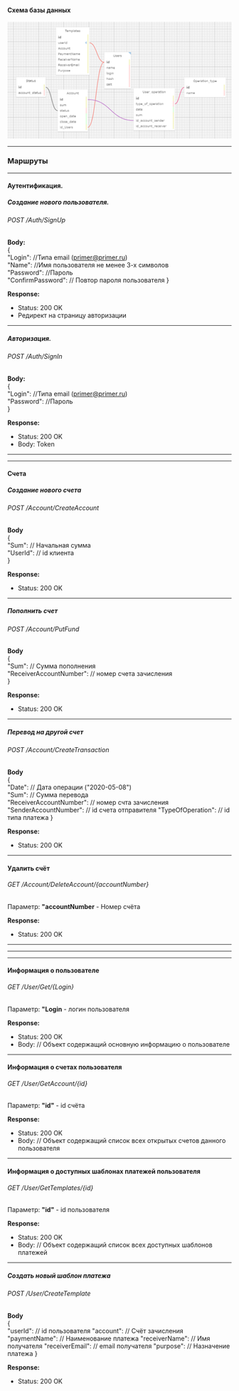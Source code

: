#### Схема базы данных  

﻿![database schema](./Module_AlexeevD/DbSchema.png "Схема базы данных")  



***
### Маршруты
***
#### Аутентификация.

##### Создание нового пользователя. 

###### POST /Auth/SignUp


**Body:**  
 {  
 "Login": //Типа email (primer@primer.ru)   
 "Name": //Имя пользователя  не менее 3-х символов    
 "Password": //Пароль  
 "ConfirmPassword": // Повтор пароля пользователя 
}

**Response:**

- Status: 200 OK
- Редирект на страницу авторизации  
***
##### Авторизация. 

###### POST /Auth/SignIn


**Body:**  
 {  
 "Login": //Типа email (primer@primer.ru)   
 "Password": //Пароль  
}

**Response:**

- Status: 200 OK
- Body: Token
***  
***  
#### Счета
##### Создание нового счета
###### POST /Account/CreateAccount
**Body**  
{  
"Sum": // Начальная сумма  
"UserId": // id клиента  
}   

**Response:**

- Status: 200 OK
***


##### Пополнить счет
###### POST /Account/PutFund
**Body**  
{  
"Sum": // Сумма пополнения  
"ReceiverAccountNumber": // номер счета зачисления  
}   

**Response:**

- Status: 200 OK
***

##### Перевод на другой счет
###### POST /Account/CreateTransaction
**Body**  
{  
"Date": // Дата операции ("2020-05-08")  
"Sum": // Сумма перевода  
"ReceiverAccountNumber": // номер счта зачисления  
"SenderAccountNumber": // id счета отправителя
"TypeOfOperation": // id типа платежа
}   

**Response:**

- Status: 200 OK
***

#### Удалить счёт
###### GET /Account/DeleteAccount/{accountNumber}
Параметр: **"accountNumber** - Номер счёта  

**Response:**

- Status: 200 OK  
***

***
***
#### Информация о пользователе
###### GET /User/Get/{Login}
Параметр: **"Login** - логин пользователя

**Response:**

- Status: 200 OK
- Body: // Объект содержащий основную информацию о пользователе  
***

#### Информация о счетах пользователя
###### GET /User/GetAccount/{id}
Параметр: **"id"** - id счёта

**Response:**

- Status: 200 OK
- Body: // Объект содержащий список всех открытых счетов данного пользователя
***

#### Информация о доступных шаблонах платежей пользователя
###### GET /User/GetTemplates/{id}
Параметр: **"id"** - id пользователя

**Response:**

- Status: 200 OK
- Body: // Объект содержащий список всех доступных шаблонов платежей
***

##### Создать новый шаблон платежа
###### POST /User/CreateTemplate
**Body**  
{  
"userId": // id пользователя
"account": // Счёт зачисления 
"paymentName": // Наименование платежа 
"receiverName": // Имя получателя
"receiverEmail": // email получателя
"purpose": // Назначение платежа
}   

**Response:**

- Status: 200 OK


